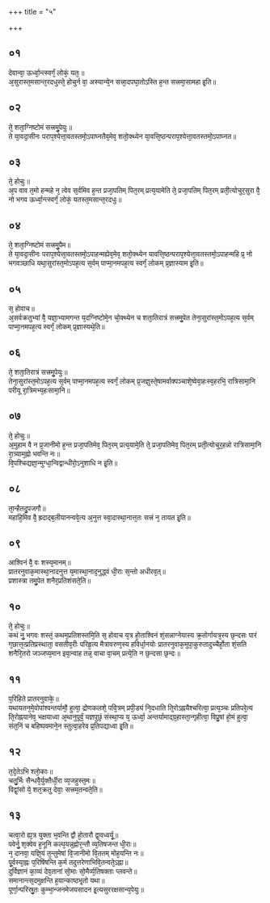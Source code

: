 +++
title = "५"

+++
## ०१
देवान्वा᳘ ऊर्ध्वा᳘न्त्स्वर्गं᳘ लोकं᳘ यतः᳘॥  
अ᳘सुरास्त᳘मसान्त᳘रदधुस्ते᳘ होचुर्न वा᳘ अस्यान्ये᳘न सत्त्रा᳘दपघा᳘तोऽस्ति ह᳘न्त सत्त्रमा᳘सामहा इ᳘ति॥  
## ०२
ते᳘ शता᳘ग्निष्टोमं सत्त्रमु᳘पेयुः॥  
ते या᳘वदा᳘सीनः पराप᳘श्येत्ता᳘वतस्तमो᳘ऽपाघ्नतैव᳘मेव᳘ शतो᳘क्थ्येन या᳘वत्ति᳘ष्ठन्पराप᳘श्येत्ता᳘वतस्तमो᳘ऽपाघ्नत॥  
## ०३
ते᳘ होचुः॥  
अ᳘प वाव त᳘मो हन्महे न᳘ त्वेव स᳘र्वमिव ह᳘न्त प्रजा᳘पतिम् पित᳘रम् प्रत्य᳘यामेति ते᳘ प्रजा᳘पतिम् पित᳘रम् प्रती᳘त्योचुर᳘सुरा वै᳘ नो भगव ऊर्ध्वा᳘न्त्स्वर्गं᳘ लोकं᳘ यतस्त᳘मसान्त᳘रदधुः॥  
## ०४
ते᳘ शता᳘ग्निष्टोमं सत्त्रमु᳘पैम॥  
ते या᳘वदा᳘सीनः पराप᳘श्येत्ता᳘वतस्तमो᳘ऽपाहन्मह्येव᳘मेव᳘ शतो᳘क्थ्येन यावत्ति᳘ष्ठन्पराप᳘श्येत्ता᳘वतस्तमो᳘ऽपाहन्महि प्र᳘ नो भगवञ्छाधि यथा᳘सुरांस्त᳘मोऽपह᳘त्य स᳘र्वम् पाप्मा᳘नमपह᳘त्य स्वर्गं᳘ लोकम् प्र᳘ज्ञास्याम इ᳘ति॥  
## ०५
स᳘ होवाच॥  
अ᳘सर्वक्रतुभ्यां वै᳘ यज्ञा᳘भ्यामगन्त य᳘दग्निष्टोमे᳘न चो᳘क्थ्येन च शता᳘तिरात्रं सत्त्रमु᳘पेत तेना᳘सुरांस्त᳘मोऽपह᳘त्य स᳘र्वम् पाप्मा᳘नमपह᳘त्य स्वर्गं᳘ लोकम् प्र᳘ज्ञास्यथे᳘ति॥  
## ०६
ते᳘ शता᳘तिरात्रं सत्त्रमु᳘पेयुः॥  
तेना᳘सुरांस्त᳘मोऽपह᳘त्य स᳘र्वम् पाप्मा᳘नमपह᳘त्य स्वर्गं᳘ लोकम् प्र᳘जज्ञुस्ते᳘षामर्वाक्पञ्चाशे᳘ष्वेवा᳘हःस्व᳘हरभि᳘ रात्रिसामा᳘नि परीयू रा᳘त्रिमभ्य᳘हःसामा᳘नि॥  
## ०७
ते᳘ होचुः॥  
अ᳘मुहाम वै न प्र᳘जानीमो ह᳘न्त प्रजा᳘पतिमेव᳘ पित᳘रम् प्रत्य᳘यामे᳘ति ते᳘ प्रजा᳘पतिमेव᳘ पित᳘रम् प्रती᳘त्योचुर᳘हन्नो रात्रिसामा᳘नि रा᳘त्र्याम᳘ह्नो भवन्ति नः॥  
वि᳘पश्चिद्यज्ञा᳘न्मुग्धा᳘न्विद्वान्धीरो᳘ऽनुशाधि न इ᳘ति॥  
## ०८
ता᳘न्हैतदु᳘पजगौ॥  
महाहि᳘मिव वै᳘ ह्रदाद्ब᳘लीयानन्ववे᳘त्य अ᳘नुत्त स्वा᳘दास्था᳘नात्त᳘तः सत्त्रं न᳘ तायत इ᳘ति॥  
## ०९
आश्विनं वै᳘ वः शस्य᳘मानम्॥  
प्रातरनुवाक᳘मास्था᳘नादनुत्त य᳘मास्था᳘नाद᳘नुद्ध्वं धी᳘राः स᳘न्तो अधीरव᳘त्॥  
प्रशास्त्रा तमु᳘पेत शनैर᳘प्रतिशंसते᳘ति॥  
## १०
ते᳘ होचुः॥  
कथं नु᳘ भगवः शस्तं᳘ कथम᳘प्रतिशस्तमि᳘ति स᳘ होवाच य᳘त्र हो᳘ताश्विनं शं᳘सन्नाग्नेयास्य क्र᳘तोर्गायत्र᳘स्य छ᳘न्दसः पारं ग᳘छात्त᳘त्प्रतिप्रस्थाता᳘ वसतीव᳘रीः परिहृ᳘त्य मैत्रावरुण᳘स्य हविर्धा᳘नयोः प्रातरनुवाक᳘मुपा᳘कुरुतादुच्चैर्हो᳘ता शं᳘सति शनैरि᳘तरो जञ्जप्य᳘मान इवा᳘न्वाह तन्न᳘ वाचा वा᳘चम् प्रत्ये᳘ति न छ᳘न्दसा छ᳘न्दः॥  
## ११
प᳘रिहिते प्रातरनुवाके᳘॥  
यथायतन᳘मे᳘वोपांश्वन्तर्यामौ᳘ हुत्वा᳘ द्रोणकलशे᳘ पवि᳘त्रम् प्रपी᳘ड्यं नि᳘दधाति ति᳘रोऽह्नयैश्चरित्वा᳘ प्रत्य᳘ञ्चः प्रतिपरे᳘त्य ति᳘रोह्नयानेव᳘ भक्षयाध्वा अ᳘थानुपूर्वं᳘ यज्ञपुछं᳘ संस्था᳘प्य य᳘ ऊर्ध्वा᳘ अन्तर्यामाद्ग्र᳘हास्ता᳘न्गृहीत्वा᳘ विप्रु᳘षां हो᳘मं हुत्वा᳘ संत᳘निं च बहिष्पवमाने᳘न स्तुत्वा᳘हरेव प्र᳘तिपद्याध्वा इ᳘ति॥  
## १२
त᳘दे᳘तेऽभि श्लो᳘काः॥  
चतु᳘र्भिः सैन्धवै᳘र्युक्तैर्धी᳘रा व्य᳘जहुस्त᳘मः॥  
विद्वां᳘सो ये᳘ शत᳘क्रतु देवाः᳘ सत्त्रम᳘तन्वते᳘ति॥  
## १३
चत्वा᳘रो ह्य᳘त्र युक्ता भ᳘वन्ति द्वौ हो᳘तारौ द्वा᳘वध्वर्यू᳘॥  
पवेर्नु᳘ श᳘क्वेव ह᳘नूनि कल्प᳘यन्न᳘ह्नोर᳘न्तौ व्य᳘तिषजन्त धी᳘राः॥  
न᳘ दानवा᳘ यज्ञि᳘यं त᳘न्तुमेषां वि᳘जानीमो वि᳘ततम् मोह᳘यन्ति नः॥  
पू᳘र्वस्या᳘ह्नः प᳘रिषिंषन्ति क᳘र्म तदुत्तरेणाभिवि᳘तन्वते᳘ऽह्ना॥  
दुर्विज्ञानं का᳘व्यं देव᳘तानां सो᳘माः सो᳘मैर्व्य᳘तिषक्ताः प्लवन्ते॥  
समानान्त्स᳘दमुक्षन्ति ह᳘यान्काष्ठभृ᳘तो यथा॥  
पूर्णा᳘न्परिस्रु᳘तः कुम्भा᳘न्जनमेजयसादन इ᳘त्यसुररक्षसान्य᳘पेयुः॥  